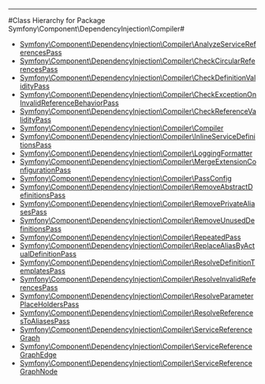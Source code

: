 - - -

#Class Hierarchy for Package Symfony\Component\DependencyInjection\Compiler#<ul>
<li><a href="https://github.com/JeyDotC/Hirudo-docs/blob/master/symfony/component/dependencyinjection/compiler/AnalyzeServiceReferencesPass.md">Symfony\Component\DependencyInjection\Compiler\AnalyzeServiceReferencesPass</a></li>
<li><a href="https://github.com/JeyDotC/Hirudo-docs/blob/master/symfony/component/dependencyinjection/compiler/CheckCircularReferencesPass.md">Symfony\Component\DependencyInjection\Compiler\CheckCircularReferencesPass</a></li>
<li><a href="https://github.com/JeyDotC/Hirudo-docs/blob/master/symfony/component/dependencyinjection/compiler/CheckDefinitionValidityPass.md">Symfony\Component\DependencyInjection\Compiler\CheckDefinitionValidityPass</a></li>
<li><a href="https://github.com/JeyDotC/Hirudo-docs/blob/master/symfony/component/dependencyinjection/compiler/CheckExceptionOnInvalidReferenceBehaviorPass.md">Symfony\Component\DependencyInjection\Compiler\CheckExceptionOnInvalidReferenceBehaviorPass</a></li>
<li><a href="https://github.com/JeyDotC/Hirudo-docs/blob/master/symfony/component/dependencyinjection/compiler/CheckReferenceValidityPass.md">Symfony\Component\DependencyInjection\Compiler\CheckReferenceValidityPass</a></li>
<li><a href="https://github.com/JeyDotC/Hirudo-docs/blob/master/symfony/component/dependencyinjection/compiler/Compiler.md">Symfony\Component\DependencyInjection\Compiler\Compiler</a></li>
<li><a href="https://github.com/JeyDotC/Hirudo-docs/blob/master/symfony/component/dependencyinjection/compiler/InlineServiceDefinitionsPass.md">Symfony\Component\DependencyInjection\Compiler\InlineServiceDefinitionsPass</a></li>
<li><a href="https://github.com/JeyDotC/Hirudo-docs/blob/master/symfony/component/dependencyinjection/compiler/LoggingFormatter.md">Symfony\Component\DependencyInjection\Compiler\LoggingFormatter</a></li>
<li><a href="https://github.com/JeyDotC/Hirudo-docs/blob/master/symfony/component/dependencyinjection/compiler/MergeExtensionConfigurationPass.md">Symfony\Component\DependencyInjection\Compiler\MergeExtensionConfigurationPass</a></li>
<li><a href="https://github.com/JeyDotC/Hirudo-docs/blob/master/symfony/component/dependencyinjection/compiler/PassConfig.md">Symfony\Component\DependencyInjection\Compiler\PassConfig</a></li>
<li><a href="https://github.com/JeyDotC/Hirudo-docs/blob/master/symfony/component/dependencyinjection/compiler/RemoveAbstractDefinitionsPass.md">Symfony\Component\DependencyInjection\Compiler\RemoveAbstractDefinitionsPass</a></li>
<li><a href="https://github.com/JeyDotC/Hirudo-docs/blob/master/symfony/component/dependencyinjection/compiler/RemovePrivateAliasesPass.md">Symfony\Component\DependencyInjection\Compiler\RemovePrivateAliasesPass</a></li>
<li><a href="https://github.com/JeyDotC/Hirudo-docs/blob/master/symfony/component/dependencyinjection/compiler/RemoveUnusedDefinitionsPass.md">Symfony\Component\DependencyInjection\Compiler\RemoveUnusedDefinitionsPass</a></li>
<li><a href="https://github.com/JeyDotC/Hirudo-docs/blob/master/symfony/component/dependencyinjection/compiler/RepeatedPass.md">Symfony\Component\DependencyInjection\Compiler\RepeatedPass</a></li>
<li><a href="https://github.com/JeyDotC/Hirudo-docs/blob/master/symfony/component/dependencyinjection/compiler/ReplaceAliasByActualDefinitionPass.md">Symfony\Component\DependencyInjection\Compiler\ReplaceAliasByActualDefinitionPass</a></li>
<li><a href="https://github.com/JeyDotC/Hirudo-docs/blob/master/symfony/component/dependencyinjection/compiler/ResolveDefinitionTemplatesPass.md">Symfony\Component\DependencyInjection\Compiler\ResolveDefinitionTemplatesPass</a></li>
<li><a href="https://github.com/JeyDotC/Hirudo-docs/blob/master/symfony/component/dependencyinjection/compiler/ResolveInvalidReferencesPass.md">Symfony\Component\DependencyInjection\Compiler\ResolveInvalidReferencesPass</a></li>
<li><a href="https://github.com/JeyDotC/Hirudo-docs/blob/master/symfony/component/dependencyinjection/compiler/ResolveParameterPlaceHoldersPass.md">Symfony\Component\DependencyInjection\Compiler\ResolveParameterPlaceHoldersPass</a></li>
<li><a href="https://github.com/JeyDotC/Hirudo-docs/blob/master/symfony/component/dependencyinjection/compiler/ResolveReferencesToAliasesPass.md">Symfony\Component\DependencyInjection\Compiler\ResolveReferencesToAliasesPass</a></li>
<li><a href="https://github.com/JeyDotC/Hirudo-docs/blob/master/symfony/component/dependencyinjection/compiler/ServiceReferenceGraph.md">Symfony\Component\DependencyInjection\Compiler\ServiceReferenceGraph</a></li>
<li><a href="https://github.com/JeyDotC/Hirudo-docs/blob/master/symfony/component/dependencyinjection/compiler/ServiceReferenceGraphEdge.md">Symfony\Component\DependencyInjection\Compiler\ServiceReferenceGraphEdge</a></li>
<li><a href="https://github.com/JeyDotC/Hirudo-docs/blob/master/symfony/component/dependencyinjection/compiler/ServiceReferenceGraphNode.md">Symfony\Component\DependencyInjection\Compiler\ServiceReferenceGraphNode</a></li>
</ul>

